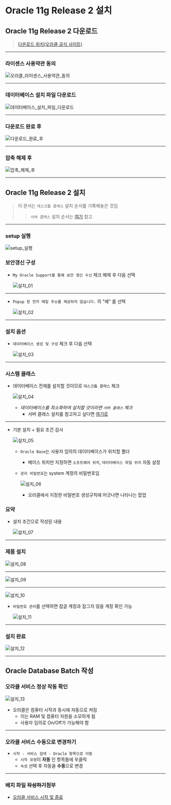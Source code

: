 # Oracle 11g Release 2 설치

## Oracle 11g Release 2 다운로드
> [다운로드 위치(오라클 공식 사이트)](https://www.oracle.com/technetwork/database/enterprise-edition/downloads/index.html)

<hr>

### 라이센스 사용약관 동의

  ![오라클_라이센스_사용약관_동의](/00_설정파일/setting/ORACLE_INSTALL/images/00-0.JPG)

<hr>

### 데이터베이스 설치 파일 다운로드

  ![데이터베이스_설치_파일_다운로드](/00_설정파일/setting/ORACLE_INSTALL/images/00-1.JPG)

<hr>

### 다운로드 완료 후

  ![다운로드_완료_후](/00_설정파일/setting/ORACLE_INSTALL/images/00-2.JPG)

<hr>

### 압축 해제 후

  ![압축_해제_후](/00_설정파일/setting/ORACLE_INSTALL/images/00-3.JPG)

<hr>

## Oracle 11g Release 2 설치
> 이 문서는 `데스크톱 클래스` 설치 순서를 기록해놓은 것임
>> `서버 클래스` 설치 순서는 [여기](/00_설정파일/setting/ORACLE_INSTALL/SERVER_CLASS.md) 참고

<hr>

### setup 실행

  ![setup_실행](/00_설정파일/setting/ORACLE_INSTALL/images/00-4.jpg)

### 보안갱신 구성
- `My Oracle Support를 통해 보안 갱신 수신` 체크 해제 후 다음 선택

  ![설치_01](/00_설정파일/setting/ORACLE_INSTALL/images/01.jpg)

<hr>

- `Popup 창 전자 메일 주소를 제공하지 않습니다.` 의 "예" 를 선택

  ![설치_02](/00_설정파일/setting/ORACLE_INSTALL/images/02.jpg)

<hr>

### 설치 옵션
- `데이터베이스 생성 및 구성` 체크 후 다음 선택

  ![설치_03](/00_설정파일/setting/ORACLE_INSTALL/images/03.jpg)

<hr>

### 시스템 클래스
- 데이터베이스 전체를 설치할 것이므로 `데스크톱 클래스` 체크

  ![설치_04](/00_설정파일/setting/ORACLE_INSTALL/images/04.jpg)

  - *데이터베이스를 최소화하여 설치할 것이라면 `서버 클래스` 체크*
    - 서버 클래스 설치를 참고차고 싶다면 [여기로](/00_설정파일/setting/ORACLE_INSTALL/SERVER_CLASS.md)

<hr>

- 기본 설치 + 필요 조건 검사

    ![설치_05](/00_설정파일/setting/ORACLE_INSTALL/images/05.jpg)

  - `Oracle Base`는 사용자 임의의 데이터베이스가 위치할 폴더
    - 베이스 위치만 지정하면 `소프트웨어 위치`, `데이터베이스 파일 위치` 자동 설정
  - `관리 비밀번호`는 system 계정의 비밀번호임

    ![설치_06](/00_설정파일/setting/ORACLE_INSTALL/images/06.jpg)

    - 오라클에서 지정한 비밀번호 생성규칙에 어긋나면 나타나는 팝업

### 요약
- 설치 조건으로 작성된 내용
 
  ![설치_07](/00_설정파일/setting/ORACLE_INSTALL/images/07.jpg)

<hr>

### 제품 설치

  ![설치_08](/00_설정파일/setting/ORACLE_INSTALL/images/08.jpg)

<hr>

  ![설치_09](/00_설정파일/setting/ORACLE_INSTALL/images/09.jpg)

<hr>

  ![설치_10](/00_설정파일/setting/ORACLE_INSTALL/images/10.jpg)

  - `비밀번호 관리`를 선택하면 잠글 계정과 잠그지 않을 계정 확인 가능

    ![설치_11](/00_설정파일/setting/ORACLE_INSTALL/images/11.jpg)

<hr>

### 설치 완료

  ![설치_12](/00_설정파일/setting/ORACLE_INSTALL/images/12.jpg)

<hr>

## Oracle Database Batch 작성
### 오라클 서비스 정상 작동 확인

  ![설치_13](/00_설정파일/setting/ORACLE_INSTALL/images/13.jpg)

  - 오라클은 컴퓨터 시작과 동시에 자동으로 켜짐
    - 이는 RAM 및 컴퓨터 자원을 소모하게 됨
    - 사용자 임의로 On/Off가 가능해야 함

<hr>

### 오라클 서비스 수동으로 변경하기
- `시작 - 서비스 검색 - Oracle 항목으로 이동`
  - `시작 유형`이 **자동** 인 항목들에 우클릭
  - `속성` 선택 후 자동을 **수동**으로 변경

<hr>

### 배치 파일 ~~작성하기~~첨부
- [오라클 서비스 시작 및 종료](00_설정파일/setting/ORACLE_INSTALL/batch/)